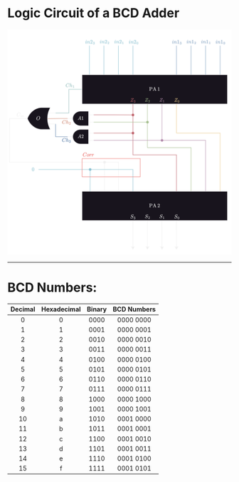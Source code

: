 # Logic Circuit of a BCD Adder

<img title="BCD Adder" src="/Year%202/Digital%20Design/.assets/BCDAdder.png" alt="BCD Adder" data-align="center">

---

# BCD Numbers:

| Decimal | Hexadecimal | Binary | BCD Numbers |
|:-------:|:-----------:|:------:|:-----------:|
| 0       | 0           | 0000   | 0000 0000   |
| 1       | 1           | 0001   | 0000 0001   |
| 2       | 2           | 0010   | 0000 0010   |
| 3       | 3           | 0011   | 0000 0011   |
| 4       | 4           | 0100   | 0000 0100   |
| 5       | 5           | 0101   | 0000 0101   |
| 6       | 6           | 0110   | 0000 0110   |
| 7       | 7           | 0111   | 0000 0111   |
| 8       | 8           | 1000   | 0000 1000   |
| 9       | 9           | 1001   | 0000 1001   |
| 10      | a           | 1010   | 0001 0000   |
| 11      | b           | 1011   | 0001 0001   |
| 12      | c           | 1100   | 0001 0010   |
| 13      | d           | 1101   | 0001 0011   |
| 14      | e           | 1110   | 0001 0100   |
| 15      | f           | 1111   | 0001 0101   |
